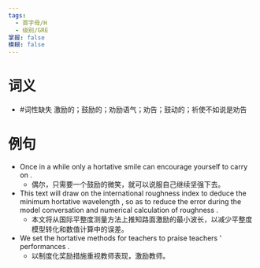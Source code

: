 ```yaml
---
tags:
  - 首字母/H
  - 级别/GRE
掌握: false
模糊: false
---
```

# 词义
- #词性缺失 激励的；鼓励的；劝励语气；劝告；鼓动的；祈使不如说是劝告
# 例句
- Once in a while only a hortative smile can encourage yourself to carry on .
	- 偶尔，只需要一个鼓励的微笑，就可以说服自己继续坚强下去。
- This text will draw on the international roughness index to deduce the minimum hortative wavelength , so as to reduce the error during the model conversation and numerical calculation of roughness .
	- 本文将从国际平整度测量方法上推知路面激励的最小波长，以减少平整度模型转化和数值计算中的误差。
- We set the hortative methods for teachers to praise teachers ' performances .
	- 以制度化奖励措施重视教师表现，激励教师。
